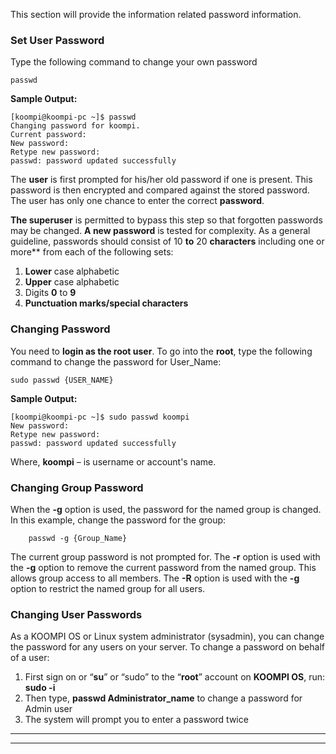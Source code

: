 This section will provide the information related password information.

### Set User Password
Type the following command to change your own password
```
passwd
```
**Sample Output:**
```
[koompi@koompi-pc ~]$ passwd
Changing password for koompi.
Current password: 
New password: 
Retype new password: 
passwd: password updated successfully
```
The **user** is first prompted for his/her old password if one is present. This password is then encrypted and compared against the stored password. The user has only one chance to enter the correct **password**. 
 
**The superuser** is permitted to bypass this step so that forgotten passwords may be changed. **A new password** is tested for complexity. As a general guideline, passwords should consist of 10 **to** 20 **characters** including one or more** from each of the following sets:
 

1. **Lower** case alphabetic
1. **Upper** case alphabetic
1. Digits **0** to **9**
1. **Punctuation marks/special characters**

### Changing Password 

You need to **login as the root user**. To go into the **root**, type the following command to change the password for User_Name:

```
sudo passwd {USER_NAME}
```

**Sample Output:**
```
[koompi@koompi-pc ~]$ sudo passwd koompi
New password: 
Retype new password: 
passwd: password updated successfully
```

Where, **koompi** – is username or account's name.

### Changing Group Password

When the **-g** option is used, the password for the named group is changed. In this example, change the password for the group:
```
    passwd -g {Group_Name}
```

The current group password is not prompted for. The **-r** option is used with the **-g** option to remove the current password from the named group. This allows group access to all members. The **-R** option is used with the **-g** option to restrict the named group for all users.

### Changing User Passwords

As a KOOMPI OS or Linux system administrator (sysadmin), you can change the password for any users on your server. To change a password on behalf of a user:

1. First sign on or “**su**” or “sudo” to the “**root**” account on **KOOMPI OS**, run: **sudo -i**
1. Then type, **passwd Administrator_name** to change a password for Admin user
1. The system will prompt you to enter a password twice


---
---